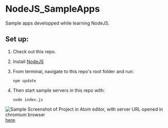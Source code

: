 # NodeJS_SampleApps

Sample apps developped while learning NodeJS.

## Set up:
1. Check out this repo.

2. Install [NodeJS](https://nodejs.org/en/download/)

3. From terminal, navigate to this repo's root folder and run:
    ```
    npm update
    ```
4. Then start sample servers in this repo with:
    ```
    node index.js
    ```

![Sample Screenshot of Project in Atom editor, with server URL opened in chromium browser](http://url/to/img.png)
[here](https://github.com/ChandanAdiga/NodeJS_SampleApps/blob/master/Screenshot_NodeJS_SampleApps.png).
